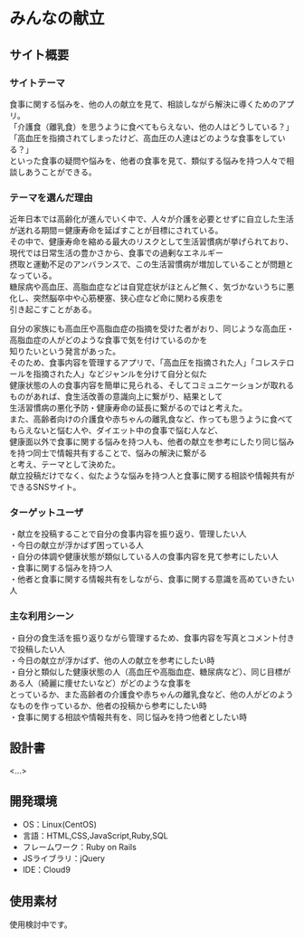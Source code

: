 # みんなの献立

## サイト概要

### サイトテーマ

食事に関する悩みを、他の人の献立を見て、相談しながら解決に導くためのアプリ。<br>
「介護食（離乳食）を思うように食べてもらえない、他の人はどうしている？」<br>
「高血圧を指摘されてしまったけど、高血圧の人達はどのような食事をしている？」<br>
といった食事の疑問や悩みを、他者の食事を見て、類似する悩みを持つ人々で相談しあうことができる。

### テーマを選んだ理由

近年日本では高齢化が進んでいく中で、人々が介護を必要とせずに自立した生活が送れる期間＝健康寿命を延ばすことが目標にされている。<br>
その中で、健康寿命を縮める最大のリスクとして生活習慣病が挙げられており、現代では日常生活の豊かさから、食事での過剰なエネルギー<br>
摂取と運動不足のアンバランスで、この生活習慣病が増加していることが問題となっている。<br>
糖尿病や高血圧、高脂血症などは自覚症状がほとんど無く、気づかないうちに悪化し、突然脳卒中や心筋梗塞、狭心症など命に関わる疾患を<br>
引き起こすことがある。<br>

自分の家族にも高血圧や高脂血症の指摘を受けた者がおり、同じような高血圧・高脂血症の人がどのような食事で気を付けているのかを<br>
知りたいという発言があった。<br>
そのため、食事内容を管理するアプリで、「高血圧を指摘された人」「コレステロールを指摘された人」などジャンルを分けて自分と似た<br>
健康状態の人の食事内容を簡単に見られる、そしてコミュニケーションが取れるものがあれば、食生活改善の意識向上に繋がり、結果として<br>
生活習慣病の悪化予防・健康寿命の延長に繋がるのではと考えた。<br>
また、高齢者向けの介護食や赤ちゃんの離乳食など、作っても思うように食べてもらえないと悩む人や、ダイエット中の食事で悩む人など、<br>
健康面以外で食事に関する悩みを持つ人も、他者の献立を参考にしたり同じ悩みを持つ同士で情報共有することで、悩みの解決に繋がる<br>
と考え、テーマとして決めた。<br>
献立投稿だけでなく、似たような悩みを持つ人と食事に関する相談や情報共有ができるSNSサイト。<br>

### ターゲットユーザ

・献立を投稿することで自分の食事内容を振り返り、管理したい人<br>
・今日の献立が浮かばず困っている人<br>
・自分の体調や健康状態が類似している人の食事内容を見て参考にしたい人<br>
・食事に関する悩みを持つ人<br>
・他者と食事に関する情報共有をしながら、食事に関する意識を高めていきたい人

### 主な利用シーン

・自分の食生活を振り返りながら管理するため、食事内容を写真とコメント付きで投稿したい人<br>
・今日の献立が浮かばず、他の人の献立を参考にしたい時<br>
・自分と類似した健康状態の人（高血圧や高脂血症、糖尿病など）、同じ目標がある人（綺麗に痩せたいなど）がどのような食事を<br>
とっているか、また高齢者の介護食や赤ちゃんの離乳食など、他の人がどのようなものを作っているか、他者の投稿から参考にしたい時<br>
・食事に関する相談や情報共有を、同じ悩みを持つ他者としたい時<br>

## 設計書
<...>

## 開発環境
- OS：Linux(CentOS)
- 言語：HTML,CSS,JavaScript,Ruby,SQL
- フレームワーク：Ruby on Rails
- JSライブラリ：jQuery
- IDE：Cloud9

## 使用素材

使用検討中です。